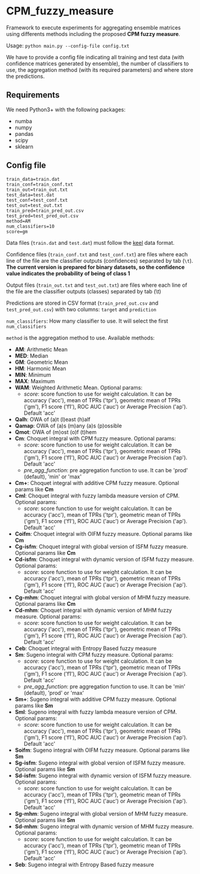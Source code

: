 # CPM_fuzzy_measure

Framework to execute experiments for aggregating ensemble matrices using differents methods including the proposed **CPM fuzzy measure**.

Usage: `python main.py --config-file config.txt`

We have to provide a config file indicating all training and test data (with confidence matrices generated by ensemble), the number of classifiers to use, the aggregation method (with its required parameters) and where store the predictions.


## Requirements

We need Python3+ with the following packages:
- numba
- numpy
- pandas
- scipy
- sklearn

## Config file
```
train_data=train.dat
train_conf=train_conf.txt
train_out=train_out.txt
test_data=test.dat
test_conf=test_conf.txt
test_out=test_out.txt
train_pred=train_pred_out.csv
test_pred=test_pred_out.csv
method=AM
num_classifiers=10
score=gm
```

Data files (`train.dat` and `test.dat`) must follow the [keel](http://keel.es/) data format.

Confidence files (`train_conf.txt` and `test_conf.txt`) are files where each line of the file are the classifier outputs (confidences) separated by tab (`\t`). **The current version is prepared for binary datasets, so the confidence value indicates the probability of being of class 1**

Output files (`train_out.txt` and `test_out.txt`) are files where each line of the file are the classifier outputs (classes) separated by tab (\t)

Predictions are stored in CSV format (`train_pred_out.csv` and `test_pred_out.csv`) with two columns: `target` and `prediction`

`num_classifiers`: How many classifier to use. It will select the first `num_classifiers`

`method` is the aggregation method to use. Available methods:
- **AM**: Arithmetic Mean
- **MED**: Median
- **GM**: Geometric Mean
- **HM**: Harmonic Mean
- **MIN**: Minimum
- **MAX**: Maximum
- **WAM**: Weighted Arithmetic Mean. Optional params:
  - *score*: score function to use for weight calculation. It can be accuracy ('acc'), mean of TPRs ('tpr'), geometric mean of TPRs ('gm'), F1 score ('f1'), ROC AUC ('auc') or Average Precision ('ap'). Default 'acc'
- **Qalh**: OWA of (a)t (l)east (h)alf
- **Qamap**: OWA of (a)s (m)any (a)s (p)ossible
- **Qmot**: OWA of (m)ost (o)f (t)hem
- **Cm**: Choquet integral with CPM fuzzy measure. Optional params:
  - *score*: score function to use for weight calculation. It can be accuracy ('acc'), mean of TPRs ('tpr'), geometric mean of TPRs ('gm'), F1 score ('f1'), ROC AUC ('auc') or Average Precision ('ap'). Default 'acc'
  - *pre_agg_function*: pre aggregation function to use. It can be 'prod' (default), 'min' or 'max'
- **Cm+**: Choquet integral with additive CPM fuzzy measure. Optional params like **Cm**
- **Cml**: Choquet integral with fuzzy lambda measure version of CPM. Optional params:
  - *score*: score function to use for weight calculation. It can be accuracy ('acc'), mean of TPRs ('tpr'), geometric mean of TPRs ('gm'), F1 score ('f1'), ROC AUC ('auc') or Average Precision ('ap'). Default 'acc'
- **Coifm**: Choquet integral with OIFM fuzzy measure. Optional params like **Cm**
- **Cg-isfm**: Choquet integral with global version of ISFM fuzzy measure. Optional params like **Cm**
- **Cd-isfm**: Choquet integral with dynamic version of ISFM fuzzy measure. Optional params:
  - *score*: score function to use for weight calculation. It can be accuracy ('acc'), mean of TPRs ('tpr'), geometric mean of TPRs ('gm'), F1 score ('f1'), ROC AUC ('auc') or Average Precision ('ap'). Default 'acc'
- **Cg-mhm**: Choquet integral with global version of MHM fuzzy measure. Optional params like **Cm**
- **Cd-mhm**: Choquet integral with dynamic version of MHM fuzzy measure. Optional params:
  - *score*: score function to use for weight calculation. It can be accuracy ('acc'), mean of TPRs ('tpr'), geometric mean of TPRs ('gm'), F1 score ('f1'), ROC AUC ('auc') or Average Precision ('ap'). Default 'acc'
- **Ceb**: Choquet integral with Entropy Based fuzzy measure
- **Sm**: Sugeno integral with CPM fuzzy measure. Optional params:
  - *score*: score function to use for weight calculation. It can be accuracy ('acc'), mean of TPRs ('tpr'), geometric mean of TPRs ('gm'), F1 score ('f1'), ROC AUC ('auc') or Average Precision ('ap'). Default 'acc'
  - *pre_agg_function*: pre aggregation function to use. It can be 'min' (default), 'prod' or 'max'
- **Sm+**: Sugeno integral with additive CPM fuzzy measure. Optional params like **Sm**
- **Sml**: Sugeno integral with fuzzy lambda measure version of CPM. Optional params:
  - *score*: score function to use for weight calculation. It can be accuracy ('acc'), mean of TPRs ('tpr'), geometric mean of TPRs ('gm'), F1 score ('f1'), ROC AUC ('auc') or Average Precision ('ap'). Default 'acc'
- **Soifm**: Sugeno integral with OIFM fuzzy measure. Optional params like **Sm**
- **Sg-isfm**: Sugeno integral with global version of ISFM fuzzy measure. Optional params like **Sm**
- **Sd-isfm**: Sugeno integral with dynamic version of ISFM fuzzy measure. Optional params:
  - *score*: score function to use for weight calculation. It can be accuracy ('acc'), mean of TPRs ('tpr'), geometric mean of TPRs ('gm'), F1 score ('f1'), ROC AUC ('auc') or Average Precision ('ap'). Default 'acc'
- **Sg-mhm**: Sugeno integral with global version of MHM fuzzy measure. Optional params like **Sm**
- **Sd-mhm**: Sugeno integral with dynamic version of MHM fuzzy measure. Optional params:
  - *score*: score function to use for weight calculation. It can be accuracy ('acc'), mean of TPRs ('tpr'), geometric mean of TPRs ('gm'), F1 score ('f1'), ROC AUC ('auc') or Average Precision ('ap'). Default 'acc'
- **Seb**: Sugeno integral with Entropy Based fuzzy measure
